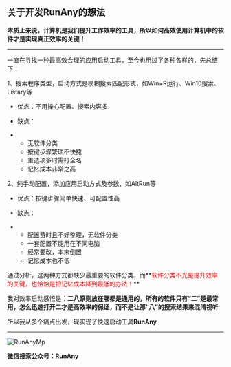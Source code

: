 ## 关于开发RunAny的想法



**本质上来说，计算机是我们提升工作效率的工具，所以如何高效使用计算机中的软件才是实现真正效率的关键！**

------



一直在寻找一种最高效合理的应用启动工具，至今也用过了各种各样的，先总结下：



1、搜索程序类型，启动方式是模糊搜索匹配形式，如Win+R运行、Win10搜索、Listary等

- 优点：不用操心配置、搜索内容多

- 缺点：

- - 无软件分类
  - 按键步骤繁琐不快捷
  - 重选项多时需打全名
  - 记忆成本非常之高



2、纯手动配置，添加应用启动方式及参数，如AltRun等

- 优点：按键步骤简单快速、可配置性高

- 缺点：

- - 配置费时且不好整理，无软件分类
  - 一套配置不能用在不同电脑
  - 经常要改，本末倒置
  - 记忆成本也不低



通过分析，这两种方式都缺少最重要的软件分类，而**<font color="red">软件分类不光是提升效率的关键，也恰恰是把记忆成本降到最低的办法！</font>**



我对效率启动感悟是：**二八原则放在哪都是通用的，所有的软件只有“二”是最常用，怎么迅速打开二才是高效率的保证，而不是让那“八”的搜索结果来混淆视听**



所以我从多个痛点出发，现实现了快速启动工具**RunAny**



---

![RunAnyMp](../assets/images/RunAnyMp.png ':size=200x200') 

**微信搜索公众号：RunAny**